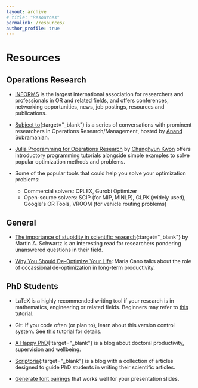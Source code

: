 ```yaml
---
layout: archive
# title: "Resources"
permalink: /resources/
author_profile: true
---
```


<!-- {% include base_path %} -->


<!-- {% for post in site.portfolio %}
  {% include archive-single.html %}
{% endfor %} -->
# Resources

## Operations Research

- [INFORMS](https://www.informs.org) is the largest international association for researchers and professionals in OR and related fields, and offers conferences, networking opportunities, news, job postings, resources and publications. 

- [Subject to](www.youtube.com/@Subjectto_){:target="_blank"} is a series of conversations with prominent researchers in Operations Research/Management, hosted by [Anand Subramanian](https://sites.google.com/view/anand-subramanian/).

- [Julia Programming for Operations Research](https://www.chkwon.net/julia/) by [Changhyun Kwon](https://www.chkwon.net) offers introductory programming tutorials alongside simple examples to solve popular optimization methods and problems.

- Some of the popular tools that could help you solve your optimization problems:
  - Commercial solvers: CPLEX, Gurobi Optimizer
  - Open-source solvers: SCIP (for MIP, MINLP), GLPK (widely used), Google's OR Tools, VROOM (for vehicle routing problems)

## General

- [The importance of stupidity in scientific research](https://doi.org/10.1242/jcs.033340){:target="_blank"} by Martin A. Schwartz is an interesting read for researchers pondering unanswered questions in their field. 

- [Why You Should De-Optimize Your Life](https://youtu.be/cqdm9z3oF0c): Maria Cano talks about the role of occassional de-optimization in long-term productivity.


## PhD Students

- LaTeX is a highly recommended writing tool if your research is in mathematics, engineering or related fields. Beginners may refer to [this]((https://stom.chkwon.net/latex/)) tutorial.

- Git: If you code often (or plan to), learn about this version control system. See [this](https://www.w3schools.com/git/default.asp) tutorial for details. 

- [A Happy PhD](https://ahappyphd.org){:target="_blank"} is a blog about doctoral productivity, supervision and wellbeing.

- [Scriptoria](https://www.scriptoria.org/en/){:target="_blank"} is a blog with a collection of articles designed to guide PhD students in writing their scientific articles.

- [Generate font pairings](https://fontjoy.com) that works well for your presentation slides. 